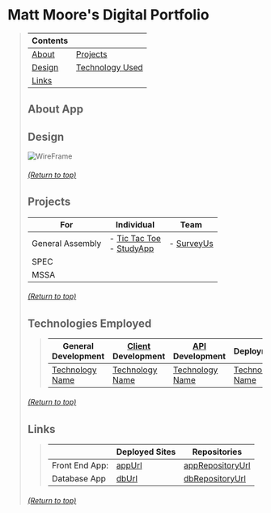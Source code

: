 # Matt Moore's Digital Portfolio
> | Contents |  |
> |--|--|
> | [About](https://github.com/mmmoore1313/mattmoore.github.io#about-app) | [Projects](https://github.com/mmmoore1313/mattmoore.github.io#projects) |
> | [Design](https://github.com/mmmoore1313/mattmoore.github.io#design) | [Technology Used](https://github.com/mmmoore1313/mattmoore.github.io#technologies-employed) |
> | [Links](https://github.com/mmmoore1313/mattmoore.github.io#links) |  |
>
> ## About App
> <!-- Desctiption -->
> ## Design
> ![WireFrame](linktoWireFrame)
>
>
> ###### [(Return to top)](https://github.com/mmmoore1313/mattmoore.github.io#matt-moores-digital-portfolio)
> 
> ## Projects
> | For | Individual | Team |
> |--|--|--|
> | General Assembly | - [Tic Tac Toe]()<br />- [StudyApp]() | - [SurveyUs]() |
> | SPEC |  |  |
> | MSSA |  |  |
>
> ###### [(Return to top)](https://github.com/mmmoore1313/mattmoore.github.io#matt-moores-digital-portfolio)
>
> ## Technologies Employed
>> | **General Development** | **[Client]() Development** | **[API]() Development** | **Deployment** |
>> |--|--|--|--|
>> | [Technology Name](docs) | [Technology Name](docs) | [Technology Name](docs) | [Technology Name](docs) |
>
>
> ###### [(Return to top)](https://github.com/mmmoore1313/mattmoore.github.io#matt-moores-digital-portfolio)
>
> ## Links
>> | | **Deployed Sites** | **Repositories** |
>> |--|--|--|
>> | Front End App: | [appUrl](appUrl) | [appRepositoryUrl](appRepositoryUrl)|
>> | Database App | [dbUrl](dbUrl) | [dbRepositoryUrl](dbRepositoryUrl) |
>
> ###### [(Return to top)](https://github.com/mmmoore1313/mattmoore.github.io#matt-moores-digital-portfolio)
>